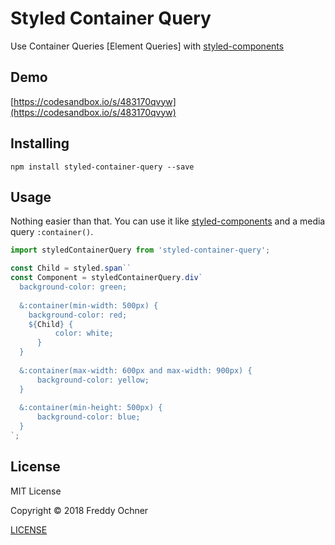 # Styled Container Query
Use Container Queries \[Element Queries\] with [styled-components](https://github.com/styled-components)

## Demo
[https://codesandbox.io/s/483170qvyw](https://codesandbox.io/s/483170qvyw)

## Installing

```
npm install styled-container-query --save
```

## Usage
Nothing easier than that. You can use it like [styled-components](https://github.com/styled-components) and a media query `:container()`.

```javascript
import styledContainerQuery from 'styled-container-query';

const Child = styled.span``
const Component = styledContainerQuery.div`
  background-color: green;
  
  &:container(min-width: 500px) {
    background-color: red;
    ${Child} {
          color: white;
      }
  }
  
  &:container(max-width: 600px and max-width: 900px) {
      background-color: yellow;
  }
  
  &:container(min-height: 500px) {
      background-color: blue;
  }
`;
```

## License
MIT License

Copyright &copy; 2018 Freddy Ochner

[LICENSE](https://github.com/FreddyFY/styled-container-query/blob/master/LICENSE)
